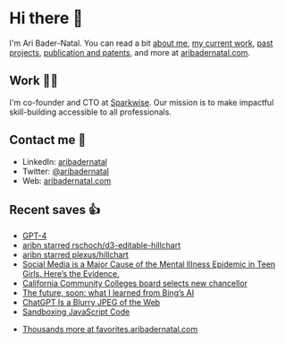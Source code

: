 # Hi there  👋

I'm Ari Bader-Natal. You can read a bit [about me](https://aribadernatal.com), [my current work](https://aribadernatal.com/projects/Sparkwise/), [past projects](https://aribadernatal.com/projects/), [publication and patents](https://aribadernatal.com/publications), and more at [aribadernatal.com](https://aribadernatal.com).

## Work  👨‍💻

I'm co-founder and CTO at [Sparkwise](https://sparkwise.co). Our mission is to make impactful skill-building accessible to all professionals.

## Contact me  💬 

- LinkedIn: [aribadernatal](https://linkedin.com/in/aribadernatal)
- Twitter: [@aribadernatal](https://twitter.com/aribadernatal)
- Web: [aribadernatal.com](https://aribadernatal.com)

## Recent saves  👍

<!--START_SECTION:feed-->
* [GPT-4](https:&#x2F;&#x2F;favorites.aribadernatal.com&#x2F;pocket-favorites&#x2F;2023&#x2F;03&#x2F;gpt-4&#x2F;)
* [aribn starred rschoch&#x2F;d3-editable-hillchart](https:&#x2F;&#x2F;favorites.aribadernatal.com&#x2F;github-favorites&#x2F;2023&#x2F;02&#x2F;aribn-starred-rschoch-d3-editable-hillchart&#x2F;)
* [aribn starred plexus&#x2F;hillchart](https:&#x2F;&#x2F;favorites.aribadernatal.com&#x2F;github-favorites&#x2F;2023&#x2F;02&#x2F;aribn-starred-plexus-hillchart&#x2F;)
* [Social Media is a Major Cause of the Mental Illness Epidemic in Teen Girls. Here’s the Evidence.](https:&#x2F;&#x2F;favorites.aribadernatal.com&#x2F;pocket-favorites&#x2F;2023&#x2F;02&#x2F;social-media-is-a-major-cause-of-the-mental-illness-epidemic-in-teen-girls-heres-the-evidence&#x2F;)
* [California Community Colleges board selects new chancellor](https:&#x2F;&#x2F;favorites.aribadernatal.com&#x2F;pocket-favorites&#x2F;2023&#x2F;02&#x2F;california-community-colleges-board-selects-new-chancellor&#x2F;)
* [The future, soon: what I learned from Bing’s AI](https:&#x2F;&#x2F;favorites.aribadernatal.com&#x2F;pocket-favorites&#x2F;2023&#x2F;02&#x2F;the-future-soon-what-i-learned-from-bings-ai&#x2F;)
* [ChatGPT Is a Blurry JPEG of the Web](https:&#x2F;&#x2F;favorites.aribadernatal.com&#x2F;pocket-favorites&#x2F;2023&#x2F;02&#x2F;chatgpt-is-a-blurry-jpeg-of-the-web&#x2F;)
* [Sandboxing JavaScript Code](https:&#x2F;&#x2F;favorites.aribadernatal.com&#x2F;pocket-favorites&#x2F;2023&#x2F;02&#x2F;sandboxing-javascript-code&#x2F;)
<!--END_SECTION:feed-->
* [Thousands more at favorites.aribadernatal.com](https://favorites.aribadernatal.com)
